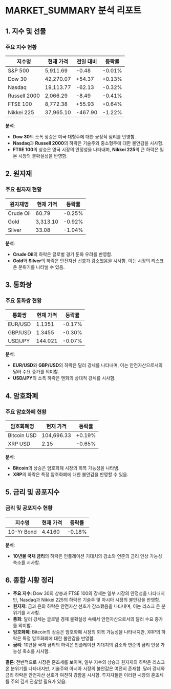 # MARKET_SUMMARY 분석 리포트

## 1. 지수 및 선물

### 주요 지수 현황

| 지수명 | 현재 가격 | 전일 대비 | 등락률 |
|--------|-----------|-----------|--------|
| S&P 500 | 5,911.69 | -0.48 | -0.01% |
| Dow 30 | 42,270.07 | +54.37 | +0.13% |
| Nasdaq | 19,113.77 | -62.13 | -0.32% |
| Russell 2000 | 2,066.29 | -8.49 | -0.41% |
| FTSE 100 | 8,772.38 | +55.93 | +0.64% |
| Nikkei 225 | 37,965.10 | -467.90 | -1.22% |

**분석**: 
- **Dow 30**의 소폭 상승은 미국 대형주에 대한 긍정적 심리를 반영함. 
- **Nasdaq**과 **Russell 2000**의 하락은 기술주와 중소형주에 대한 불안감을 시사함.
- **FTSE 100**의 상승은 영국 시장의 안정성을 나타내며, **Nikkei 225**의 큰 하락은 일본 시장의 불확실성을 반영함.

## 2. 원자재

### 주요 원자재 현황

| 원자재명 | 현재 가격 | 등락률 |
|----------|-----------|--------|
| Crude Oil | 60.79 | -0.25% |
| Gold | 3,313.10 | -0.92% |
| Silver | 33.08 | -1.04% |

**분석**:
- **Crude Oil**의 하락은 글로벌 경기 둔화 우려를 반영함.
- **Gold**와 **Silver**의 하락은 안전자산 선호가 감소했음을 시사함. 이는 시장의 리스크 온 분위기를 나타낼 수 있음.

## 3. 통화쌍

### 주요 통화쌍 현황

| 통화쌍 | 현재 가격 | 등락률 |
|--------|-----------|--------|
| EUR/USD | 1.1351 | -0.17% |
| GBP/USD | 1.3455 | -0.30% |
| USD/JPY | 144.021 | -0.07% |

**분석**:
- **EUR/USD**와 **GBP/USD**의 하락은 달러 강세를 나타내며, 이는 안전자산으로서의 달러 수요 증가를 의미함.
- **USD/JPY**의 소폭 하락은 엔화의 상대적 강세를 시사함.

## 4. 암호화폐

### 주요 암호화폐 현황

| 암호화폐명 | 현재 가격 | 등락률 |
|------------|-----------|--------|
| Bitcoin USD | 104,696.33 | +0.19% |
| XRP USD | 2.15 | -0.65% |

**분석**:
- **Bitcoin**의 상승은 암호화폐 시장의 회복 가능성을 나타냄.
- **XRP**의 하락은 특정 암호화폐에 대한 불안감을 반영할 수 있음.

## 5. 금리 및 공포지수

### 금리 및 공포지수 현황

| 지수명 | 현재 가격 | 등락률 |
|--------|-----------|--------|
| 10-Yr Bond | 4.4160 | -0.18% |

**분석**:
- **10년물 국채 금리**의 하락은 인플레이션 기대치의 감소와 연준의 금리 인상 가능성 축소를 시사함.

## 6. 종합 시황 정리

- **주요 지수**: Dow 30의 상승과 FTSE 100의 강세는 일부 시장의 안정성을 나타내지만, Nasdaq과 Nikkei 225의 하락은 기술주 및 아시아 시장의 불안감을 반영함.
- **원자재**: 금과 은의 하락은 안전자산 선호가 감소했음을 나타내며, 이는 리스크 온 분위기를 시사함.
- **통화**: 달러 강세는 글로벌 경제 불확실성 속에서 안전자산으로서의 달러 수요 증가를 의미함.
- **암호화폐**: Bitcoin의 상승은 암호화폐 시장의 회복 가능성을 나타내지만, XRP의 하락은 특정 암호화폐에 대한 불안감을 반영함.
- **금리**: 10년물 국채 금리의 하락은 인플레이션 기대치의 감소와 연준의 금리 인상 가능성 축소를 시사함.

**결론**: 전반적으로 시장은 혼조세를 보이며, 일부 지수의 상승과 원자재의 하락은 리스크 온 분위기를 나타내지만, 기술주와 아시아 시장의 불안감은 여전히 존재함. 달러 강세와 금리 하락은 안전자산 선호가 여전히 강함을 시사함. 투자자들은 이러한 시장의 혼조세를 주의 깊게 관찰할 필요가 있음.